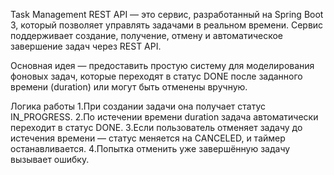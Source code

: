 Task Management REST API — это сервис, разработанный на Spring Boot 3, который позволяет управлять задачами в реальном времени.
Сервис поддерживает создание, получение, отмену и автоматическое завершение задач через REST API.

Основная идея — предоставить простую систему для моделирования фоновых задач, которые переходят в статус DONE после заданного времени (duration) или могут быть отменены вручную.

Логика работы
1.При создании задачи она получает статус IN_PROGRESS.
2.По истечении времени duration задача автоматически переходит в статус DONE.
3.Если пользователь отменяет задачу до истечения времени — статус меняется на CANCELED, и таймер останавливается.
4.Попытка отменить уже завершённую задачу вызывает ошибку.
